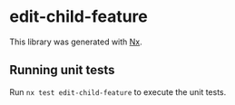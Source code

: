 # edit-child-feature

This library was generated with [Nx](https://nx.dev).

## Running unit tests

Run `nx test edit-child-feature` to execute the unit tests.
